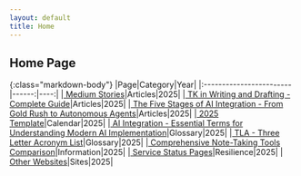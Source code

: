 ```yaml
---
layout: default
title: Home
---
```


## Home Page

<!-- LINKS-INSERT-START -->

{:class="markdown-body"}
|Page|Category|Year|
|:------------------------|------:|----:|
|[  Medium Stories]( https://medium.com/@varada)|Articles|2025|
|[  TK in Writing and Drafting - Complete Guide]( /pages/tk.html)|Articles|2025|
|[  The Five Stages of AI Integration - From Gold Rush to Autonomous Agents]( /pages/ai-integration.html)|Articles|2025|
|[  2025 Template]( /calendar/calendar-y-2025.html)|Calendar|2025|
|[  AI Integration - Essential Terms for Understanding Modern AI Implementation]( /pages/glossary-ai-integration.html)|Glossary|2025|
|[  TLA - Three Letter Acronym List]( /html/tla.html)|Glossary|2025|
|[  Comprehensive Note-Taking Tools Comparison]( /pages/note-taking-tools.html)|Information|2025|
|[  Service Status Pages]( /pages/status-pages.html)|Resilience|2025|
|[  Other Websites]( /pages/websites.html)|Sites|2025|

<!-- LINKS-INSERT-END -->

<br/><br/>
